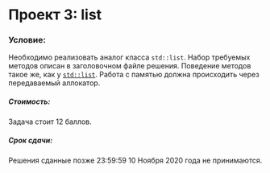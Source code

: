 # Проект 3: list

### Условие:
Необходимо реализовать аналог класса `std::list`. Набор требуемых методов
описан в заголовочном файле решения. Поведение методов такое же, как у [`std::list`](https://en.cppreference.com/w/cpp/container/list).
Работа с памятью должна происходить через передаваемый аллокатор.



##### Стоимость:
Задача стоит 12 баллов.

##### Срок сдачи:
Решения сданные позже 23:59:59 10 Ноября 2020 года не принимаются.
